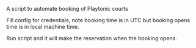 A script to automate booking of Playtonic courts

Fill config for credentials, note booking time is in UTC but booking opens time is in local machine time.

Run script and it will make the reservation when the booking opens.